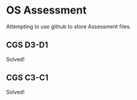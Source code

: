 # OS Assessment

Attempting to use github to store Assessment files.

## CGS D3-D1

Solved!


## CGS C3-C1

Solved!
